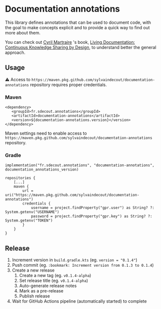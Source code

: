 # Documentation annotations

This library defines annotations that can be used to document code, with the goal to make concepts explicit and to provide a quick way to find out more about them.

You can check out [Cyril Martraire](https://twitter.com/cyriux) 's book, [Living Documentation: Continuous Knowledge Sharing by Design](http://informit.com/livingdoc), to understand better the general approach.

## Usage

:warning: Access to `https://maven.pkg.github.com/sylvaindecout/documentation-annotations` repository requires proper credentials.

### Maven
```
<dependency>
   <groupId>fr.sdecout.annotations</groupId>
   <artifactId>documentation-annotations</artifactId>
   <version>${documentation-annotations.version}</version>
</dependency>
```
Maven settings need to enable access to `https://maven.pkg.github.com/sylvaindecout/documentation-annotations` repository.

### Gradle
```
implementation("fr.sdecout.annotations", "documentation-annotations", documentation_annotations_version)
```

```
repositories {
    [...]
    maven {
        url = uri("https://maven.pkg.github.com/sylvaindecout/documentation-annotations")
        credentials {
            username = project.findProperty("gpr.user") as String? ?: System.getenv("USERNAME")
            password = project.findProperty("gpr.key") as String? ?: System.getenv("TOKEN")
        }
    }
}
```

## Release

1. Increment version in `build.gradle.kts` (eg. `version = "0.1.4"`)
2. Push commit (eg. `:bookmark: Increment version from 0.1.3 to 0.1.4`)
3. Create a new release
   1. Create a new tag (eg. `v0.1.4-alpha`)
   2. Set release title (eg. `v0.1.4-alpha`)
   3. Auto-generate release notes
   4. Mark as a pre-release
   5. Publish release
4. Wait for GitHub Actions pipeline (automatically started) to complete
